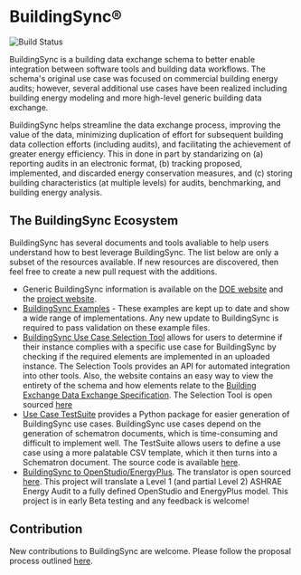 # BuildingSync®

![Build Status](https://github.com/BuildingSync/schema/actions/workflows/ci.yml/badge.svg?branch=develop)

BuildingSync is a building data exchange schema to better enable integration between software tools and building data 
workflows. The schema's original use case was focused on commercial building energy audits; however, several additional 
use cases have been realized including building energy modeling and more high-level generic building data exchange. 

BuildingSync helps streamline the data exchange process, improving the value of the data, minimizing duplication of 
effort for subsequent building data collection efforts (including audits), and facilitating the achievement of greater 
energy efficiency. This in done in part by standarizing on (a) reporting audits in an electronic format, 
(b) tracking proposed, implemented, and discarded energy conservation measures, and (c) storing building 
characteristics (at multiple levels) for audits, benchmarking, and building energy analysis.

## The BuildingSync Ecosystem

BuildingSync has several documents and tools avaliable to help users understand how to best leverage BuildingSync. The
list below are only a subset of the resources available. If new resources are discovered, then feel free to create
a new pull request with the additions. 

* Generic BuildingSync information is available on the [DOE website](https://www.energy.gov/eere/buildings/buildingsync) 
  and the [project website](https://buildingsync.net/).
* [BuildingSync Examples](examples) - These examples are kept up to date and show a wide range of implementations. Any 
  new update to BuildingSync is required to pass validation on these example files.
* [BuildingSync Use Case Selection Tool](https://selectiontool.buildingsync.net/) allows for users to determine 
  if their instance complies with a specific use case for BuildingSync by checking if the required elements are 
  implemented in an uploaded instance. The Selection Tools provides an API for automated integration into
  other tools. Also, the website contains an easy way to view the entirety of the schema and how elements relate to
  the [Building Exchange Data Exchange Specification](https://bedes.lbl.gov/). The Selection Tool is open sourced 
  [here](https://github.com/BuildingSync/selection-tool)
* [Use Case TestSuite](https://pypi.org/project/testsuite/) provides a Python package for easier generation of BuildingSync use cases. BuildingSync use cases depend on the generation of schematron documents, which is time-consuming and difficult to implement well. The TestSuite allows users to define a use case using a more palatable CSV template, which it then turns into a Schematron document. The source code is available [here](https://github.com/BuildingSync/TestSuite).
* [BuildingSync to OpenStudio/EnergyPlus](https://rubygems.org/gems/buildingsync). The translator is open sourced 
  [here](https://github.com/BuildingSync/BuildingSync-gem). This project will translate a Level 1 (and partial Level 2) 
  ASHRAE Energy Audit to a fully defined OpenStudio and EnergyPlus model. This project is in early Beta testing and 
  any feedback is welcome!

## Contribution

New contributions to BuildingSync are welcome. Please follow the proposal process outlined [here](proposals).

